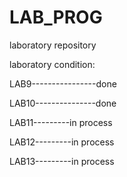 # LAB_PROG
laboratory repository

laboratory condition:

LAB9----------------done

LAB10---------------done

LAB11---------in process

LAB12---------in process

LAB13---------in process
